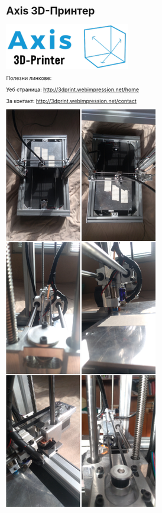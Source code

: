 # Axis 3D-Принтер

<img src="./Снимки/logo.png" style="margin-right: auto;" />

Полезни линкове:

Уеб страница: http://3dprint.webimpression.net/home

За контакт: http://3dprint.webimpression.net/contact

<img src="./Снимки/IMG_20220207_133712.jpg" style="margin-right: auto; width: 200px" />
<img src="./Снимки/IMG_20220207_133723.jpg" style="margin-right: auto; width: 200px" />
<img src="./Снимки/IMG_20220207_133753.jpg" style="margin-right: auto; width: 200px" />
<img src="./Снимки/IMG_20220207_133801.jpg" style="margin-right: auto; width: 200px" />
<img src="./Снимки/IMG_20220207_133822.jpg" style="margin-right: auto; width: 200px" />
<img src="./Снимки/IMG_20220207_133839.jpg" style="margin-right: auto; width: 200px" />


